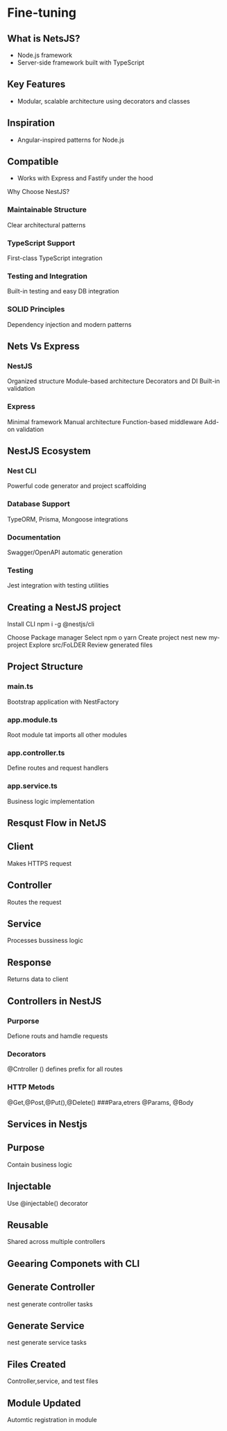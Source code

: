# Fine-tuning

## What is NetsJS?

- Node.js framework
- Server-side framework built with TypeScript

## Key Features

- Modular, scalable architecture using decorators and classes

## Inspiration

- Angular-inspired patterns for Node.js

## Compatible

- Works with Express and Fastify under the hood

Why Choose NestJS?

### Maintainable Structure 
Clear architectural patterns
### TypeScript Support
First-class TypeScript integration
### Testing and Integration
Built-in testing and easy DB integration
### SOLID Principles
Dependency injection and modern patterns

## Nets Vs Express
### NestJS
Organized structure
Module-based architecture
Decorators and DI
Built-in validation
### Express
Minimal framework
Manual architecture
Function-based middleware
Add-on validation
## NestJS Ecosystem
### Nest CLI
Powerful code generator and project scaffolding
### Database Support
TypeORM, Prisma, Mongoose integrations
### Documentation
Swagger/OpenAPI automatic generation
### Testing
Jest integration with testing utilities

## Creating a NestJS project
Install CLI 
npm i -g @nestjs/cli

Choose Package manager
Select npm o yarn
Create project 
nest new my-project
Explore src/FoLDER
Review generated files
## Project Structure
### main.ts
Bootstrap application with NestFactory
### app.module.ts
Root module tat imports all other modules
### app.controller.ts
Define routes and request handlers
### app.service.ts
Business logic implementation

## Resqust Flow in NetJS
## Client
Makes HTTPS request
## Controller 
Routes the request
## Service 
Processes bussiness logic
## Response 
Returns data to client

## Controllers in NestJS
### Purporse 
Defione routs and hamdle requests
### Decorators
@Cntroller () defines prefix for all routes
### HTTP Metods
@Get,@Post,@Put(),@Delete()
###Para,etrers
@Params, @Body
## Services in Nestjs
## Purpose 
Contain business logic
## Injectable
Use @injectable() decorator
## Reusable
Shared across multiple controllers

## Geearing Componets with CLI
## Generate Controller
nest generate controller tasks
## Generate Service
nest generate service tasks
## Files Created 
Controller,service, and test files
## Module Updated
Automtic registration in module